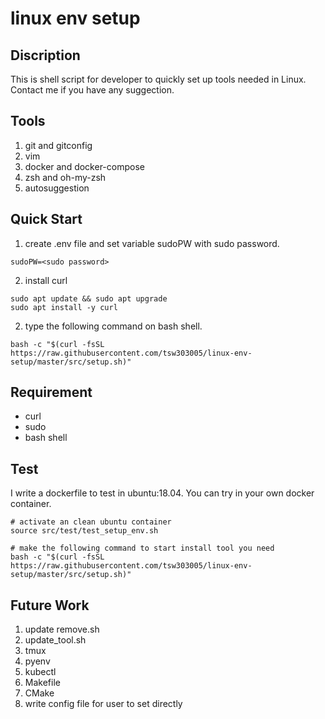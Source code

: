 # linux env setup
## Discription
This is shell script for developer to quickly set up tools needed in Linux. Contact me if you have any suggection.

## Tools
1. git and gitconfig
2. vim
3. docker and docker-compose
4. zsh and oh-my-zsh
5. autosuggestion

## Quick Start
1. create .env file and set variable sudoPW with sudo password.
```
sudoPW=<sudo password>
```
2. install curl
```
sudo apt update && sudo apt upgrade
sudo apt install -y curl
```
2. type the following command on bash shell.
```
bash -c "$(curl -fsSL https://raw.githubusercontent.com/tsw303005/linux-env-setup/master/src/setup.sh)"
```

## Requirement
- curl
- sudo
- bash shell

## Test
I write a dockerfile to test in ubuntu:18.04. You can try in your own docker container.
```
# activate an clean ubuntu container
source src/test/test_setup_env.sh

# make the following command to start install tool you need
bash -c "$(curl -fsSL https://raw.githubusercontent.com/tsw303005/linux-env-setup/master/src/setup.sh)"
```

## Future Work
1. update remove.sh
2. update_tool.sh
3. tmux
4. pyenv
5. kubectl
6. Makefile
7. CMake
8. write config file for user to set directly
